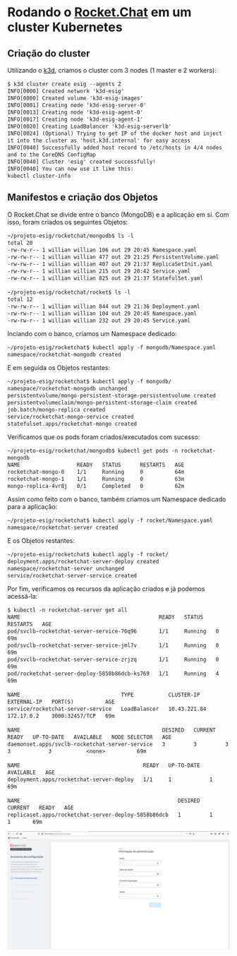 # Rodando o [Rocket.Chat](https://github.com/RocketChat/Rocket.Chat) em um cluster Kubernetes

## Criação do cluster

Utilizando o [k3d](https://github.com/rancher/k3d), criamos o cluster com 3 nodes (1 master e 2 workers):

```
$ k3d cluster create esig --agents 2
INFO[0000] Created network 'k3d-esig'                   
INFO[0000] Created volume 'k3d-esig-images'             
INFO[0001] Creating node 'k3d-esig-server-0'            
INFO[0013] Creating node 'k3d-esig-agent-0'             
INFO[0017] Creating node 'k3d-esig-agent-1'             
INFO[0020] Creating LoadBalancer 'k3d-esig-serverlb'    
INFO[0024] (Optional) Trying to get IP of the docker host and inject it into the cluster as 'host.k3d.internal' for easy access 
INFO[0040] Successfully added host record to /etc/hosts in 4/4 nodes and to the CoreDNS ConfigMap 
INFO[0040] Cluster 'esig' created successfully!         
INFO[0040] You can now use it like this:                
kubectl cluster-info
```

## Manifestos e criação dos Objetos

O Rocket.Chat se divide entre o banco (MongoDB) e a aplicação em si.
Com isso, foram criados os seguintes Objetos:

```
~/projeto-esig/rocketchat/mongodb$ ls -l
total 20
-rw-rw-r-- 1 willian willian 106 out 29 20:45 Namespace.yaml
-rw-rw-r-- 1 willian willian 477 out 29 21:25 PersistentVolume.yaml
-rw-rw-r-- 1 willian willian 407 out 29 21:37 ReplicaSetInit.yaml
-rw-rw-r-- 1 willian willian 215 out 29 20:42 Service.yaml
-rw-rw-r-- 1 willian willian 825 out 29 21:37 StatefulSet.yaml

~/projeto-esig/rocketchat/rocket$ ls -l
total 12
-rw-rw-r-- 1 willian willian 844 out 29 21:36 Deployment.yaml
-rw-rw-r-- 1 willian willian 104 out 29 20:45 Namespace.yaml
-rw-rw-r-- 1 willian willian 232 out 29 20:45 Service.yaml
```

Inciando com o banco, criamos um Namespace dedicado:

```
~/projeto-esig/rocketchat$ kubectl apply -f mongodb/Namespace.yaml 
namespace/rocketchat-mongodb created
```

E em seguida os Objetos restantes:

```
~/projeto-esig/rocketchat$ kubectl apply -f mongodb/
namespace/rocketchat-mongodb unchanged
persistentvolume/mongo-persistent-storage-persistentvolume created
persistentvolumeclaim/mongo-persistent-storage-claim created
job.batch/mongo-replica created
service/rocketchat-mongo-service created
statefulset.apps/rocketchat-mongo created
```

Verificamos que os pods foram criados/executados com sucesso:

```
~/projeto-esig/rocketchat/mongodb$ kubectl get pods -n rocketchat-mongodb 
NAME                  READY   STATUS      RESTARTS   AGE
rocketchat-mongo-0    1/1     Running     0          64m
rocketchat-mongo-1    1/1     Running     0          63m
mongo-replica-4vr8j   0/1     Completed   0          62m
```


Assim como feito com o banco, também criamos um Namespace dedicado para a aplicação:

```
~/projeto-esig/rocketchat$ kubectl apply -f rocket/Namespace.yaml
namespace/rocketchat-server created
```

E os Objetos restantes:

```
~/projeto-esig/rocketchat$ kubectl apply -f rocket/
deployment.apps/rocketchat-server-deploy created
namespace/rocketchat-server unchanged
service/rocketchat-server-service created
```

Por fim, verificamos os recursos da aplicação criados e já podemos acessá-la:

```
$ kubectl -n rocketchat-server get all
NAME                                            READY   STATUS    RESTARTS   AGE
pod/svclb-rocketchat-server-service-76q96       1/1     Running   0          69m
pod/svclb-rocketchat-server-service-jml7v       1/1     Running   0          69m
pod/svclb-rocketchat-server-service-zrjzq       1/1     Running   0          69m
pod/rocketchat-server-deploy-5858b86dcb-ks769   1/1     Running   4          69m

NAME                                TYPE           CLUSTER-IP     EXTERNAL-IP   PORT(S)          AGE
service/rocketchat-server-service   LoadBalancer   10.43.221.84   172.17.0.2    3000:32457/TCP   69m

NAME                                             DESIRED   CURRENT   READY   UP-TO-DATE   AVAILABLE   NODE SELECTOR   AGE
daemonset.apps/svclb-rocketchat-server-service   3         3         3       3            3           <none>          69m

NAME                                       READY   UP-TO-DATE   AVAILABLE   AGE
deployment.apps/rocketchat-server-deploy   1/1     1            1           69m

NAME                                                  DESIRED   CURRENT   READY   AGE
replicaset.apps/rocketchat-server-deploy-5858b86dcb   1         1         1       69m
```

![Captura](https://github.com/willian-as/rocketchat/blob/main/images/Captura%20de%20tela%20de%202020-10-30%2021-41-35.png)

